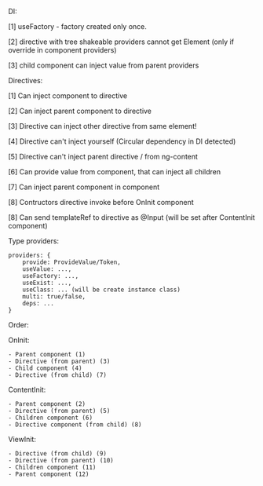 DI:

[1] useFactory - factory created only once.

[2] directive with tree shakeable providers cannot get Element (only if override in component providers)

[3] child component can inject value from parent providers

Directives:

[1] Can inject component to directive

[2] Can inject parent component to directive

[3] Directive can inject other directive from same element!

[4] Directive can't inject yourself (Circular dependency in DI detected)

[5] Directive can't inject parent directive / from ng-content

[6] Can provide value from component, that can inject all children

[7] Can inject parent component in component

[8] Contructors directive invoke before OnInit component

[8] Can send templateRef to directive as @Input (will be set after ContentInit component)

Type providers:

```
providers: {
    provide: ProvideValue/Token,
    useValue: ...,
    useFactory: ...,
    useExist: ...,
    useClass: ... (will be create instance class)
    multi: true/false,
    deps: ...
}
```

Order:

OnInit:

    - Parent component (1)
    - Directive (from parent) (3)
    - Child component (4)
    - Directive (from child) (7)

ContentInit:

    - Parent component (2)
    - Directive (from parent) (5)
    - Children component (6)
    - Directive component (from child) (8)

ViewInit:

    - Directive (from child) (9)
    - Directive (from parent) (10)
    - Children component (11)
    - Parent component (12)
